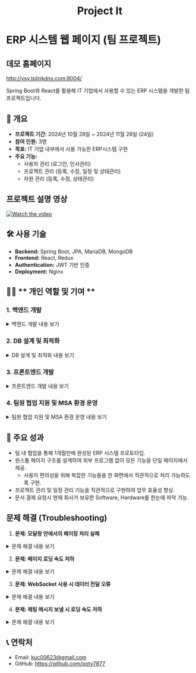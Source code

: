 <h1  align='center'>Project It</h1>

# ERP 시스템 웹 페이지 (팀 프로젝트)

## 데모 홈페이지
http://ysy.tplinkdns.com:8004/

Spring Boot와 React를 활용해 IT 기업에서 사용할 수 있는 ERP 시스템을 개발한 팀 프로젝트입니다.  

## 🚩 개요
- **프로젝트 기간:** 2024년 10월 28일 ~ 2024년 11월 28일 (24일)
- **참여 인원:** 3명
- **목표:** IT 기업 내부에서 사용 가능한 ERP시스템 구현
- **주요 기능:**
  - 사용자 관리 (로그인, 인사관리)
  - 프로젝트 관리 (등록, 수정, 일정 및 상태관리)
  - 자원 관리 (등록, 수정, 상태관리)


## 프로젝트 설명 영상
[![Watch the video](https://img.youtube.com/vi/cYiKhlWzpkM/0.jpg)](https://www.youtube.com/watch?v=cYiKhlWzpkM)




## 🛠️ 사용 기술
- **Backend:** Spring Boot, JPA, MariaDB, MongoDB  
- **Frontend:** React, Redux  
- **Authentication:** JWT 기반 인증  
- **Deployment:** Nginx

## 🙋‍♂️ ** 개인 역할 및 기여 **
### 1. **백엔드 개발**
<details>
<summary>백엔드 개발 내용 보기</summary>
<ul>
    <li>**Spring Boot**와 JPA를 활용해 RESTful API를 설계 및 구현.</li>
    <li>프로젝트 CRUD 및 상태 관리 API</li>
    <li>프로젝트 이슈 CRUD 및 상태 관리 API</li>
    <li>캘린더 이벤트 처리 API</li>
    <li>채팅방, 채팅참가인원 관리 API</li>
    <li>결재 요청 문서 CRUD 및 상태 관리 API</li>
    <li>고객사 CRUD 및 상태 관리 API</li>
    <li>프로젝트 이슈 및 결재 요청에 대한 알림 이벤트 처리 API</li>
</ul>
</details>

### 2. **DB 설계 및 최적화**
<details>
<summary>DB 설계 및 최적화 내용 보기</summary>
<ul>
    <li>MariaDB를 사용하여 데이터베이스를 설계.</li>
    <li>프로젝트, 프로젝트 참여인원, 일정, 프로젝트 이슈, 고객사 데이터 테이블 구조 설계</li>
    <li>효율적인 쿼리 작성을 위한 인덱스 추가</li>
    <li>MongoDB를 사용하여 채팅메시지 데이터 관리.</li>
    <li>메시지의 경우 실시간으로 많은 양의 데이터가 조회되고 추가 되기 때문에 DB 따로 분리.</li>
</ul>
</details>

### 3. **프론트엔드 개발**
<details>
<summary>프론트엔드 개발 내용 보기</summary>
<ul>
    <li>**React**를 활용해 ERP 웹 애플리케이션의 사용자 인터페이스(UI)를 개발.</li>
    <li>**프로젝트 관리 페이지**: 프로젝트 등록/수정 및 상태 관리를 위한 UI 개발.</li>
    <li>**프로젝트 이슈 관리 페이지**: 프로젝트 이슈 등록/수정 및 상태 관리를 위한 UI 개발.</li>
    <li>**캘린더 기능**: Full-Calendar 라이브러리 활용한 일정 관리 화면 구현.</li>
    <li>**채팅방 기능**: WebSocket을 활용한 채팅방 기능 및 화면 구현.</li>
    <li>**문서 기능**: 문서 등록/수정 및 상태 관리를 위한 UI 개발.</li>
    <li>**고객사 기능**: 고객사 등록/수정 및 상태 관리를 위한 UI 개발.</li>
    <li>**Axios**를 사용 API와의 데이터 연동을 위한 비동기 요청 처리.</li>
    <li>**ReactStrap** 으로 UI 구성 및 반응형 디자인 적용.</li>
</ul>
</details>

### 4. **팀원 협업 지원 및 MSA 환경 운영**
<details>
<summary>팀원 협업 지원 및 MSA 환경 운영 내용 보기</summary>
<ul>
    <li>API연동과 데이터 테스트를 통해 팀원 간 협업 원활화.</li>
    <li>**MSA 아키텍처** 를 기반으로 총 6개의 서버(DB 2개, BackEnd 3개, FrontEnd 1개) 운영:</li>
    <ul>
        <li>백엔드 서비스를 분리하여 유지보수 및 확장성 강화.</li>
        <li>각 서비스 간 RestFul API를 통해 통신.</li>
    </ul>
    <li>**SourceTree**를 활용한 Git 버전 관리 및 배포 지원:</li>
    <ul>
        <li>백엔드와 프론트 엔드 코드를 효율적으로 관리하여 팀원의 작업 충돌 최소화.</li>
        <li>Git 브랜치 전략(예: `Project`, `license`, `member`)을 적용하여 코드 품질 유지.</li>
        <li>릴리스 버전 태그를 통해 주요 업데이트 이력을 체계적으로 관리.</li>
        <li>배포 전 테스트 완료 후, 수동으로 변경 사항을 병합하고 운영 서버에 배포.</li>
    </ul>
</ul>
</details>

## 🎯 주요 성과
- 팀 내 협업을 통해 1개월만에 완성된 ERP 시스템 프로토타입.
- 원스톱 페이지 구조를 설계하여 외부 프로그램 없이 모든 기능을 단일 페이지에서 제공.
    - 사용자 편의성을 위해 복잡한 기능들을 한 화면에서 직관적으로 처리 가능하도록 구현.
- 프로젝트 관리 및 일정 관리 기능을 직관적으로 구현하여 업무 효율성 향상.
- 문서 결재 요청시 현재 회사가 보유한 Software, Hardware를 한눈에 파악 가능.
## 문제 해결 (Troubleshooting)

1. **문제: 모달창 안에서의 페이징 처리 실패**
<details>
  <summary>문제 해결 내용 보기</summary>
  <ul>
    <li><strong>발생 원인:</strong> route와 url이 없어 페이징처리가 안되고있음.</li>
    <li><strong>해결 방법:</strong> 
      <ul>
        <li>react의 특성을 이용해 실제 페이지 이동이 아닌 데이터만 갈아끼우는 형식으로 변경.</li>
        <li>페이지 버튼 클릭 시 API를 통해 해당 페이지의 데이터를 불러와 표시.</li>
        <li>검색기능은 빠른 처리를 위해 페이징된 데이터가 아닌 리스트 API를 이용해 한 번에 필터링하는 형식으로 변경.</li>
      </ul>
    </li>
    <li><strong>결과:</strong> 검색기능과 페이징처리 둘 다 작동.</li>
  </ul>
</details>

2. **문제: 페이지 로딩 속도 저하**
<details>
  <summary>문제 해결 내용 보기</summary>
  <ul>
    <li><strong>발생 원인:</strong> 프론트엔드의 비효율적인 API 호출. 팀장, 작성자 이름을 표시할 때 데이터베이스에 저장되어 있지 않아 API를 통해 페이지당 10개의 API 호출이 이루어지고 있음.</li>
    <li><strong>해결 방법:</strong> 프로젝트 테이블에 작성자 이름을 추가하여 페이지 로딩시간 단축.</li>
    <li><strong>결과:</strong> 페이지 로딩 시간이 3초 → 1초로 단축.</li>
  </ul>
</details>

3. **문제: WebSocket 사용 시 데이터 전달 오류**
<details>
  <summary>문제 해결 내용 보기</summary>
  <ul>
    <li><strong>발생 원인:</strong> 채팅 메시지를 보낸 시간은 LocalDateTime 타입. ObjectMapper 사용 시 이 타입은 Json으로 직렬화, 역직렬화가 불가.</li>
    <li><strong>해결 방법:</strong> jackson-datatype-jsr310 의존성 추가 후 DTO에 @JsonSerialize, @JsonDeserialize 추가.</li>
    <li><strong>결과:</strong> 오류 없이 직렬화, 역직렬화 작동.</li>
  </ul>
</details>

4. **문제: 채팅 메시지 보낼 시 로딩 속도 저하**
<details>
  <summary>문제 해결 내용 보기</summary>
  <ul>
    <li><strong>발생 원인:</strong> 채팅 메시지를 보낼 때마다, 채팅방에 있는 메시지 전체를 다시 불러오고 있음.</li>
    <li><strong>해결 방법:</strong>
      <ul>
        <li>처음 채팅방 오픈 시에만 전체 메시지를 불러오도록 변경.</li>
        <li>이후 채팅 메시지를 보내면 이미 셋팅되어 있는 전체 메시지에 보낸 메시지만 추가함.</li>
        <li>메시지 보낼 때 POST 방식으로 저장하고 GET 방식으로 전체 메시지를 불러와 리로드하는 방식에서, 보낸 메시지만 추가해 보여주는 방식으로 변경.</li>
      </ul>
    </li>
    <li><strong>결과:</strong> 채팅방 로딩 시간이 1초 → 0.2초로 단축.</li>
  </ul>
</details>

  
## 📞 연락처
- Email: kuc00623@gmail.com
- GitHub: https://github.com/poty7877
